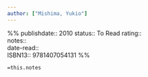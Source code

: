 ```yaml
---
author: ["Mishima, Yukio"]
---
```

%%
publishdate:: 2010
status:: To Read
rating::  
notes::  
date-read::  
ISBN13:: 9781407054131
%%

`=this.notes`